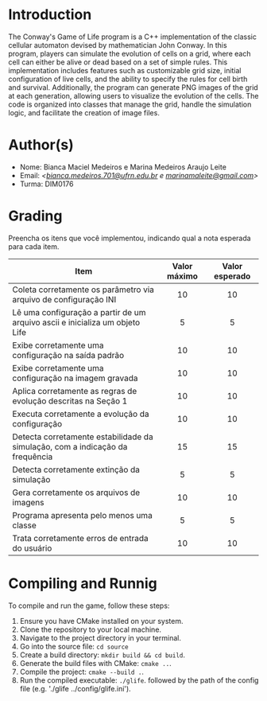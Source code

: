 # Introduction

The Conway's Game of Life program is a C++ implementation of the classic cellular automaton devised by mathematician John Conway. In this program, players can simulate the evolution of cells on a grid, where each cell can either be alive or dead based on a set of simple rules. This implementation includes features such as customizable grid size, initial configuration of live cells, and the ability to specify the rules for cell birth and survival. Additionally, the program can generate PNG images of the grid at each generation, allowing users to visualize the evolution of the cells. The code is organized into classes that manage the grid, handle the simulation logic, and facilitate the creation of image files. 

# Author(s)

- Nome: Bianca Maciel Medeiros e Marina Medeiros Araujo Leite
- Email: *<bianca.medeiros.701@ufrn.edu.br e marinamaleite@gmail.com>*
- Turma: DIM0176

# Grading

Preencha os itens que você implementou, indicando qual a nota esperada para cada item.

| Item                                                                                      | Valor máximo | Valor esperado |
| ----------------------------------------------------------------------------------------- | :----------: | :------------: |
| Coleta corretamente os parâmetro via arquivo de configuração INI                          |      10      |       10       |
| Lê uma configuração a partir de um arquivo ascii e inicializa um objeto Life              |      5       |       5        |
| Exibe corretamente uma configuração na saída padrão                                       |      10      |       10       |
| Exibe corretamente uma configuração na imagem gravada                                     |      10      |       10       |
| Aplica corretamente as regras de evolução descritas na Seção 1                            |      10      |       10       |
| Executa corretamente a evolução da configuração                                           |      10      |       10       |
| Detecta corretamente estabilidade da simulação, com a indicação da frequência             |      15      |       15       |
| Detecta corretamente extinção da simulação                                                |      5       |       5        |
| Gera corretamente os arquivos de imagens                                                  |      10      |       10       |
| Programa apresenta pelo menos uma classe                                                  |      5       |       5        |
| Trata corretamente erros de entrada do usuário                                            |      10      |       10       |

# Compiling and Runnig

To compile and run the game, follow these steps:

1. Ensure you have CMake installed on your system.
2. Clone the repository to your local machine.
3. Navigate to the project directory in your terminal.
4. Go into the source file: `cd source`
4. Create a build directory: `mkdir build && cd build`.
5. Generate the build files with CMake: `cmake ..`.
6. Compile the project: `cmake --build .`.
7. Run the compiled executable: `./glife`. followed by the path of the config file (e.g. './glife ../config/glife.ini').
